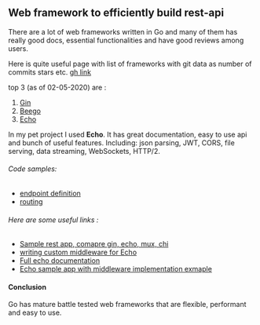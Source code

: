 ## Web framework to efficiently build rest-api

There are a lot of web frameworks written in Go and many of them has really good docs, essential functionalities and have good reviews among users.

Here is quite useful page with list of frameworks with git data as number of commits stars etc. [gh link](https://github.com/mingrammer/go-web-framework-stars)

top 3 (as of 02-05-2020) are :

1. [Gin](https://github.com/gin-gonic/gin)
2. [Beego](https://beego.me/)
3. [Echo](https://github.com/labstack/echo)

In my pet project I used **Echo**. It has great documentation, easy to use api and bunch of useful features. Including: json parsing, JWT, CORS, file serving, data streaming, WebSockets, HTTP/2.

###### Code samples:
* [endpoint definition](https://github.com/gwalen/bettertomorrow/blob/master/context/employee/restapi/employee_routes.go)
* [routing](https://github.com/gwalen/bettertomorrow/blob/master/route/routes.go)

###### Here are some useful links :
* [Sample rest app, comapre gin, echo, mux, chi](https://brunoscheufler.com/blog/2019-04-26-choosing-the-right-go-web-framework)
* [writing custom middleware for Echo](https://ednsquare.com/story/golang-how-to-setup-basic-middleware-with-golang-echo-framework------pBJHaZ)
* [Full echo documentation](https://echo.labstack.com/)
* [Echo sample app with middleware implementation exmaple](https://github.com/eurie-inc/echo-sample)

#### Conclusion
Go has mature battle tested web frameworks that are flexible, performant and easy to use.
